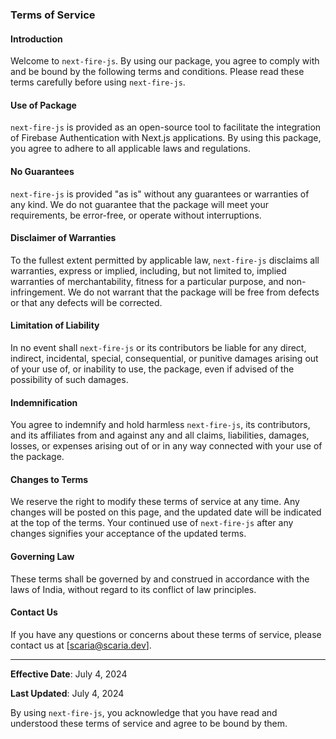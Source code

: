 ### Terms of Service

#### Introduction

Welcome to `next-fire-js`. By using our package, you agree to comply with and be bound by the following terms and conditions. Please read these terms carefully before using `next-fire-js`.

#### Use of Package

`next-fire-js` is provided as an open-source tool to facilitate the integration of Firebase Authentication with Next.js applications. By using this package, you agree to adhere to all applicable laws and regulations.

#### No Guarantees

`next-fire-js` is provided "as is" without any guarantees or warranties of any kind. We do not guarantee that the package will meet your requirements, be error-free, or operate without interruptions.

#### Disclaimer of Warranties

To the fullest extent permitted by applicable law, `next-fire-js` disclaims all warranties, express or implied, including, but not limited to, implied warranties of merchantability, fitness for a particular purpose, and non-infringement. We do not warrant that the package will be free from defects or that any defects will be corrected.

#### Limitation of Liability

In no event shall `next-fire-js` or its contributors be liable for any direct, indirect, incidental, special, consequential, or punitive damages arising out of your use of, or inability to use, the package, even if advised of the possibility of such damages.

#### Indemnification

You agree to indemnify and hold harmless `next-fire-js`, its contributors, and its affiliates from and against any and all claims, liabilities, damages, losses, or expenses arising out of or in any way connected with your use of the package.

#### Changes to Terms

We reserve the right to modify these terms of service at any time. Any changes will be posted on this page, and the updated date will be indicated at the top of the terms. Your continued use of `next-fire-js` after any changes signifies your acceptance of the updated terms.

#### Governing Law

These terms shall be governed by and construed in accordance with the laws of India, without regard to its conflict of law principles.

#### Contact Us

If you have any questions or concerns about these terms of service, please contact us at [scaria@scaria.dev].

---

**Effective Date**: July 4, 2024

**Last Updated**: July 4, 2024

By using `next-fire-js`, you acknowledge that you have read and understood these terms of service and agree to be bound by them.
